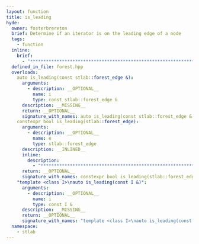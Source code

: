 ```yaml
---
layout: function
title: is_leading
hyde:
  owner: fosterbrereton
  brief: Determine if an iterator is on the leading edge of a node
  tags:
    - function
  inline:
    brief:
      - "***********************************************************************************************"
  defined_in_file: forest.hpp
  overloads:
    auto is_leading(const stlab::forest_edge &):
      arguments:
        - description: __OPTIONAL__
          name: i
          type: const stlab::forest_edge &
      description: __MISSING__
      return: __OPTIONAL__
      signature_with_names: auto is_leading(const stlab::forest_edge & i)
    constexpr bool is_leading(stlab::forest_edge):
      arguments:
        - description: __OPTIONAL__
          name: e
          type: stlab::forest_edge
      description: __INLINED__
      inline:
        description:
          - "***********************************************************************************************"
      return: __OPTIONAL__
      signature_with_names: constexpr bool is_leading(stlab::forest_edge e)
    "template <class I>\nauto is_leading(const I &)":
      arguments:
        - description: __OPTIONAL__
          name: i
          type: const I &
      description: __MISSING__
      return: __OPTIONAL__
      signature_with_names: "template <class I>\nauto is_leading(const I & i)"
  namespace:
    - stlab
---
```

